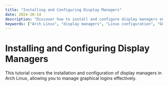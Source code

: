 ```yaml
---
title: "Installing and Configuring Display Managers"
date: 2024-10-14
description: "Discover how to install and configure display managers on Arch Linux for a better user experience."
keywords: ["Arch Linux", "display managers", "Linux configuration", "GUI setup"]
---
```


# Installing and Configuring Display Managers

This tutorial covers the installation and configuration of display managers in Arch Linux, allowing you to manage graphical logins effectively.

